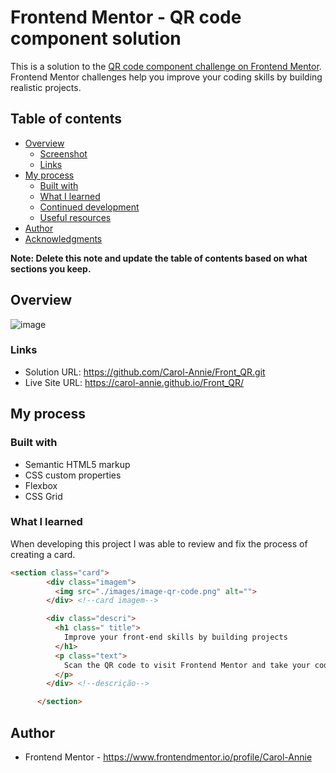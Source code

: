 # Frontend Mentor - QR code component solution

This is a solution to the [QR code component challenge on Frontend Mentor](https://www.frontendmentor.io/challenges/qr-code-component-iux_sIO_H). Frontend Mentor challenges help you improve your coding skills by building realistic projects. 

## Table of contents

- [Overview](#overview)
  - [Screenshot](#screenshot)
  - [Links](#links)
- [My process](#my-process)
  - [Built with](#built-with)
  - [What I learned](#what-i-learned)
  - [Continued development](#continued-development)
  - [Useful resources](#useful-resources)
- [Author](#author)
- [Acknowledgments](#acknowledgments)

**Note: Delete this note and update the table of contents based on what sections you keep.**

## Overview

![image](https://user-images.githubusercontent.com/76491504/179295399-433cb457-86d3-424d-a90e-545561733d33.png)


### Links

- Solution URL: https://github.com/Carol-Annie/Front_QR.git
- Live Site URL: https://carol-annie.github.io/Front_QR/

## My process

### Built with

- Semantic HTML5 markup
- CSS custom properties
- Flexbox
- CSS Grid


### What I learned
When developing this project I was able to review and fix the process of creating a card.

```html
<section class="card">
        <div class="imagem">
          <img src="./images/image-qr-code.png" alt="">
        </div> <!--card imagem-->

        <div class="descri">
          <h1 class=" title">
            Improve your front-end skills by building projects
          </h1>
          <p class="text">
            Scan the QR code to visit Frontend Mentor and take your coding skills to the next level
          </p>
        </div> <!--descrição-->

      </section>
```

## Author
- Frontend Mentor - https://www.frontendmentor.io/profile/Carol-Annie
